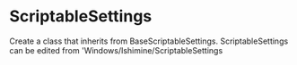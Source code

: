 # ScriptableSettings



Create a class that inherits from BaseScriptableSettings. 
ScriptableSettings can be edited from 'Windows/Ishimine/ScriptableSettings